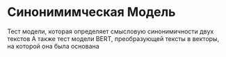 # Синонимимческая Модель
Тест модели, которая определяет смысловую синонимичности двух текстов
А также тест модели BERT, преобразующей тексты в векторы, на которой она была основана
